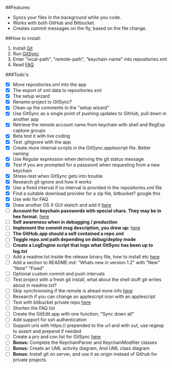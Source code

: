 ##Features:
- Syncs your files in the background while you code. 
- Works with both GitHub and Bitbucket. 
- Creates commit messages on the fly, based on the file change.

##How to install:
1. Install [Git](http://git-scm.com/download/mac) 
2. Run [GitSync](https://github.com/eonist/GitSync/releases/download/0.9.1/GitSync.app.zip) 
3. Enter "local-path", "remote-path", "keychain-name" into repositories.xml  
4. Read [FAQ](https://github.com/eonist/GitSync/wiki/Frequently-Asked-Questions)

###Todo's:
- [x] Move repositories.xml into the app
- [x] The export of xml data to repositories.xml
- [x] The setup wizard
- [x] Rename project to GitSync?
- [x] Clean up the comments in the "setup wizard"
- [x] Use GitSync as a single point of pushing updates to GitHub, pull down in another app
- [x] Retrieve the remote account name from keychain with shell and RegExp capture groups
- [x] Beta test it with live coding
- [x] Test .gitignore with the app
- [x] Create more internal scripts in the GitSync.applescript file. Better naming
- [x] Use Regular expression when deriving the git status message
- [x] Test if you are prompted for a password when requesting from a new keychain
- [x] Stress-test when GitSync gets into trouble
- [x] Research git ignore and how it works
- [x] Use a fixed interval if no interval is provided in the repositories.xml file
- [x] Find a suitable download provider for a zip file, bitbucket? google this
- [x] Use wiki for FAQ
- [x] Draw another OS X GUI sketch and add it [here](https://github.com/eonist/GitSync/issues/16)
- [ ] **Account for keychain passwords with special chars. They may be in hex format.** [here](https://github.com/eonist/GitSync/issues/18)
- [ ] **Self awareness when in debugging / production**
- [ ] **Implement the commit msg description, you drew up:** [here](https://github.com/eonist/GitSync/issues/10)
- [ ] **The GitHub.app should a self contained a repo.xml**
- [ ] **Toggle repo.xml path depending on debug/deploy mode**
- [ ] **Create a LogEngine script that logs what GitSync has been up to log.txt**
- [ ] Add a readme.txt inside the release binary file, how to install etc [here](https://github.com/eonist/GitSync/issues/21)
- [ ] Add a section to README.md: "Whats new in version 1.2" with "New" "Note" "Fixed" 
- [ ] Optional custom commit and push intervals
- [ ] Test project with a fresh git install, what about the shell stuff git writes about in readme.txt?
- [ ] Skip synchronising if the remote is ahead more info [here](https://github.com/eonist/GitSync/issues/17)
- [ ] Research if you can change an applescript icon with an applescript
- [ ] Test with bitbucket private repo [here](https://github.com/eonist/GitSync/issues/20)
- [ ] Shorten the FAQ list
- [ ] Create the GitEdit.app with one function; "Sync down all"
- [ ] Add support for ssh authentication
- [ ] Support urls with https:// prepended to the url and with out, use regexp to assert and prepend if needed
- [ ] Create a pro and con list for GitSync [here](https://github.com/eonist/GitSync/issues/19)
- [ ] **Bonus:** Complete the KeychainParser and KeychainModifier classes
- [ ] **Bonus:** Create an UML activity diagram, And UML class diagram
- [ ] **Bonus:** Install git on server, and use it as origin instead of Github for private projects
